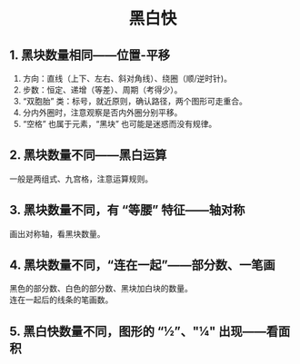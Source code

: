 <div align="center"><h1>黑白快</h1></div>

## 1. 黑块数量相同——位置-平移
1. 方向：直线（上下、左右、斜对角线）、绕圈（顺/逆时针)。
2. 步数：恒定、递增（等差）、周期（考得少）。
3. “双胞胎” 类：标号，就近原则，确认路径，两个图形可走重合。
4. 分内外圈时，注意观察是否内外圈分别平移。
5. “空格” 也属于元素，“黑块” 也可能是迷惑而没有规律。

## 2. 黑块数量不同——黑白运算
一般是两组式、九宫格，注意运算规则。

## 3. 黑块数量不同，有 “等腰” 特征——轴对称
画出对称轴，看黑块数量。

## 4. 黑块数量不同，“连在一起”——部分数、一笔画
黑色的部分数、白色的部分数、黑块加白块的数量。</br>
连在一起后的线条的笔画数。

## 5. 黑白快数量不同，图形的 “½”、"¼" 出现——看面积
